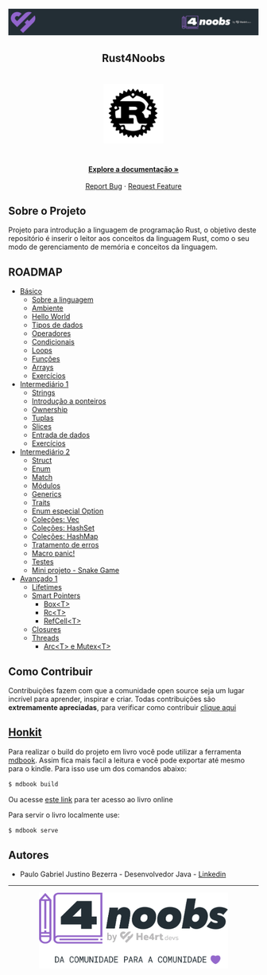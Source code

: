 <!-- Logo 4noobs -->

<p align="center">
  <a href="https://github.com/he4rt/4noobs" target="_blank">
    <img src="./src/assets/header_4noobs.svg">
  </a>
</p>

<!-- Title -->

<p align="center">
  <h2 align="center">Rust4Noobs</h2>

  <h1 align="center"><img src="./src/assets/rust.svg" alt="Imagem da linguagem" width="120"></h1>
  
  <p align="center">
    <br />
    <a href="#ROADMAP"><strong>Explore a documentação »</strong></a>
    <br />
    <br />
    <a href="https://github.com/pgjbz/rust4noobs/issues/new">Report Bug</a>
    ·
    <a href="https://github.com/pgjbz/rust4noobs/issues/new">Request Feature</a>
  </p>
</p>

## Sobre o Projeto
Projeto para introdução a linguagem de programação Rust, o objetivo deste repositório é inserir o leitor aos conceitos da linguagem Rust, como o seu modo de gerenciamento de memória e conceitos da linguagem.

## ROADMAP

- [Básico](./src/basic)
    - [Sobre a linguagem](./src/basic/01-about.md)
    - [Ambiente](./src/basic/02-environment.md)
    - [Hello World](./src/basic/03-hello-world.md)
    - [Tipos de dados](./src/basic/04-data-types.md)
    - [Operadores](./src/basic/05-operators.md)
    - [Condicionais](./src/basic/06-conditions.md)
    - [Loops](./src/basic/07-loops.md)
    - [Funções](./src/basic/08-functions.md)
    - [Arrays](./src/basic/09-arrays.md)
    - [Exercícios](./src/basic/10-exercises.md)
- [Intermediário 1](./src/intermediary-01)
    - [Strings](./src/intermediary-01/01-strings.md)
    - [Introdução a ponteiros](./src/intermediary-01/02-pointers-intro.md)
    - [Ownership](./src/intermediary-01/03-ownership.md)
    - [Tuplas](./src/intermediary-01/04-tuples.md)
    - [Slices](./src/intermediary-01/05-slices.md)
    - [Entrada de dados](./src/intermediary-01/06-user-input.md)
    - [Exercícios](./src/intermediary-01/07-exercises.md)
- [Intermediário 2](./src/intermediary-02)
    - [Struct](./src/intermediary-02/01-structs.md)
    - [Enum](./src/intermediary-02/02-enums.md)
    - [Match](./src/intermediary-02/03-match.md)
    - [Módulos](./src/intermediary-02/04-modules.md)
    - [Generics](./src/intermediary-02/05-generics.md)
    - [Traits](./src/intermediary-02/06-traits.md)
    - [Enum especial Option](./src/intermediary-02/07-option.md)
    - [Coleções: Vec](./src/intermediary-02/08-vec.md)
    - [Coleções: HashSet](./src/intermediary-02/09-hashset.md)
    - [Coleções: HashMap](./src/intermediary-02/10-hashmap.md)
    - [Tratamento de erros](./src/intermediary-02/11-result.md)
    - [Macro panic!](./src/intermediary-02/12-panic.md)
    - [Testes](./src/intermediary-02/13-tests.md)
    - [Mini projeto - Snake Game](./src/intermediary-02/14-snake.md)
- [Avançado 1](./src/advanced-01/)
  - [Lifetimes](./src/advanced-01/01-lifetimes.md)
  - [Smart Pointers](./src/advanced-01/02-smart-pointers.md)
    - [Box\<T>](./src/advanced-01/02-smart-pointers-box.md)
    - [Rc\<T>](./src/advanced-01/02-smart-pointers-rc.md)
    - [RefCell\<T>](./src/advanced-01/02-smart-pointers-refcell.md)
  - [Closures](./src/advanced-01/03-closures.md)
  - [Threads](./src/advanced-01/04-threads.md)
    - [Arc\<T> e Mutex\<T>](./src/advanced-01/04-threads-arc-mutex.md)
    
## Como Contribuir

Contribuições fazem com que a comunidade open source seja um lugar incrível para aprender, inspirar e criar. Todas contribuições
são **extremamente apreciadas**, para verificar como contribuir [clique aqui](CONTRIBUTING.md)



## [Honkit](https://honkit.netlify.app/ebook.html)

Para realizar o build do projeto em livro você pode utilizar a ferramenta [mdbook](https://rust-lang.github.io/mdBook/). Assim fica mais facil a leitura e você pode exportar até mesmo para o kindle. Para isso use um dos comandos abaixo:

```sh
$ mdbook build
```
Ou acesse [este link](https://rust4noobs.pgjbz.dev/) para ter acesso ao livro online

Para servir o livro localmente use:

```sh
$ mdbook serve
```

## Autores

- Paulo Gabriel Justino Bezerra - Desenvolvedor Java - [Linkedin](https://www.linkedin.com/in/paulogjbezerra/)

---

<p align="center">
  <a href="https://github.com/he4rt/4noobs" target="_blank">
    <img src="./src/assets/footer_4noobs.svg" width="380">
  </a>
</p>